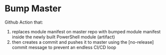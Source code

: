 # Bump Master

Github Action that:

1. replaces module manifest on master repo with bumped module manifest inside the newly built PowerShell module (artifact)
2. then creates a commit and pushes it to master using the [no-release] commit message to prevent an endless CI/CD loop
